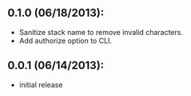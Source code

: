 ## 0.1.0 (06/18/2013):

* Sanitize stack name to remove invalid characters.
* Add authorize option to CLI.

## 0.0.1 (06/14/2013):

* initial release
